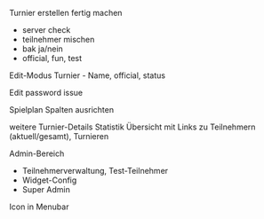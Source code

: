 Turnier erstellen fertig machen
- server check
- teilnehmer mischen
- bak ja/nein
- official, fun, test

Edit-Modus Turnier - Name, official, status

Edit password issue

Spielplan Spalten ausrichten

weitere Turnier-Details
Statistik Übersicht mit Links zu Teilnehmern (aktuell/gesamt), Turnieren

Admin-Bereich
- Teilnehmerverwaltung, Test-Teilnehmer
- Widget-Config
- Super Admin

Icon in Menubar